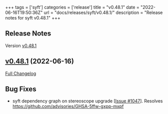 +++
tags = ['syft']
categories = ['release']
title = "v0.48.1"
date = "2022-06-16T19:50:36Z"
url = "docs/releases/syft/v0.48.1/"
description = "Release notes for syft v0.48.1"
+++

## Release Notes

Version [v0.48.1](https://github.com/anchore/syft/releases/tag/v0.48.1)

## [v0.48.1](https://github.com/anchore/syft/tree/v0.48.1) (2022-06-16)

[Full Changelog](https://github.com/anchore/syft/compare/v0.48.0...v0.48.1)

## Bug Fixes

- syft dependency graph on stereoscope upgrade [[Issue #1047](https://github.com/anchore/syft/issues/1047)]. Resolves https://github.com/advisories/GHSA-5ffw-gxpp-mxpf
